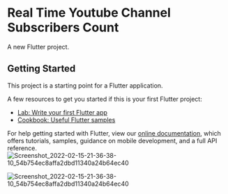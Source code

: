 # Real Time Youtube Channel Subscribers Count

A new Flutter project.

## Getting Started

This project is a starting point for a Flutter application.

A few resources to get you started if this is your first Flutter project:

- [Lab: Write your first Flutter app](https://flutter.dev/docs/get-started/codelab)
- [Cookbook: Useful Flutter samples](https://flutter.dev/docs/cookbook)

For help getting started with Flutter, view our
[online documentation](https://flutter.dev/docs), which offers tutorials,
samples, guidance on mobile development, and a full API reference.
![Screenshot_2022-02-15-21-36-38-10_54b754ec8affa2dbd11340a24b64ec40](https://user-images.githubusercontent.com/54945131/154101915-c04af36c-0f35-46f9-9de6-9d3c317bdedc.jpg)


![Screenshot_2022-02-15-21-36-38-10_54b754ec8affa2dbd11340a24b64ec40](https://user-images.githubusercontent.com/54945131/154102287-da699b8a-e007-4a04-8768-2d72f7136f36.jpg)
